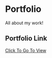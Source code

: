 # Portfolio
All about my work!

## Portfolio Link
[Click To Go To View](https://ZeroDegree0123.github.io/Portfolio/)
